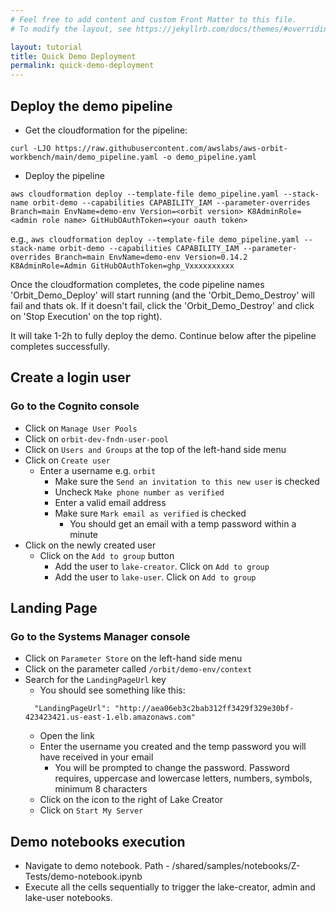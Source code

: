 ```yaml
---
# Feel free to add content and custom Front Matter to this file.
# To modify the layout, see https://jekyllrb.com/docs/themes/#overriding-theme-defaults

layout: tutorial
title: Quick Demo Deployment
permalink: quick-demo-deployment
---
```



## Deploy the demo pipeline

- Get the cloudformation for the pipeline:

`curl -LJO https://raw.githubusercontent.com/awslabs/aws-orbit-workbench/main/demo_pipeline.yaml -o demo_pipeline.yaml`

- Deploy the pipeline

`aws cloudformation deploy --template-file demo_pipeline.yaml --stack-name orbit-demo --capabilities CAPABILITY_IAM --parameter-overrides Branch=main EnvName=demo-env Version=<orbit version> K8AdminRole=<admin role name> GitHubOAuthToken=<your oauth token>`

e.g.,
`aws cloudformation deploy --template-file demo_pipeline.yaml --stack-name orbit-demo --capabilities CAPABILITY_IAM --parameter-overrides Branch=main EnvName=demo-env Version=0.14.2 K8AdminRole=Admin GitHubOAuthToken=ghp_Vxxxxxxxxxx`


Once the cloudformation completes, the code pipeline names 'Orbit_Demo_Deploy' will start running (and the 'Orbit_Demo_Destroy' will fail and thats ok. If it doesn't fail, click the 'Orbit_Demo_Destroy' and click on 'Stop Execution' on the top right).

It will take 1-2h to fully deploy the demo. Continue below after the pipeline completes successfully.

## Create a login user
### Go to the Cognito console
- Click on `Manage User Pools`
- Click on `orbit-dev-fndn-user-pool`
- Click on `Users and Groups` at the top of the left-hand side menu
- Click on `Create user`
  - Enter a username e.g. `orbit`
    - Make sure the `Send an invitation to this new user` is checked
    - Uncheck `Make phone number as verified`
    - Enter a valid email address
    - Make sure `Mark email as verified` is checked
      - You should get an email with a temp password within a minute
- Click on the newly created user
  - Click on the `Add to group` button
    - Add the user to `lake-creator`. Click on `Add to group`
    - Add the user to `lake-user`. Click on `Add to group`

## Landing Page
### Go to the Systems Manager console
- Click on `Parameter Store` on the left-hand side menu
- Click on the parameter called `/orbit/demo-env/context`
- Search for the `LandingPageUrl` key
  - You should see something like this:
  ```
    "LandingPageUrl": "http://aea06eb3c2bab312ff3429f329e30bf-423423421.us-east-1.elb.amazonaws.com"
  ```
  - Open the link
  - Enter the username you created and the temp password you will have received in your email
    - You will be prompted to change the password. Password requires, uppercase and lowercase letters, numbers, symbols, minimum 8 characters
  - Click on the icon to the right of Lake Creator
  - Click on `Start My Server`

## Demo notebooks execution
- Navigate to demo notebook. Path - /shared/samples/notebooks/Z-Tests/demo-notebook.ipynb
- Execute all the cells sequentially to trigger the lake-creator, admin and lake-user notebooks.
